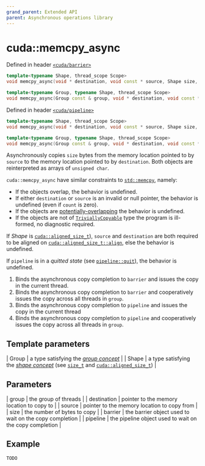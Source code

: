 ```yaml
---
grand_parent: Extended API
parent: Asynchronous operations library
---
```


# cuda::**memcpy_async**

Defined in header [`<cuda/barrier>`](../../api/synchronization_library/barrier.md)

```c++
template<typename Shape, thread_scope Scope>
void memcpy_async(void * destination, void const * source, Shape size, barrier<Scope> & barrier);                        // (1)

template<typename Group, typename Shape, thread_scope Scope>
void memcpy_async(Group const & group, void * destination, void const * source, Shape size, barrier<Scope> & barrier);   // (2)
```

Defined in header [`<cuda/pipeline>`](../headers/pipeline.md)

```c++
template<typename Shape, thread_scope Scope>
void memcpy_async(void * destination, void const * source, Shape size, pipeline<Scope> & pipeline);                      // (3)

template<typename Group, typename Shape, thread_scope Scope>
void memcpy_async(Group const & group, void * destination, void const * source, Shape size, pipeline<Scope> & pipeline); // (4)
```

Asynchronously copies `size` bytes from the memory location pointed to by `source` to the memory location pointed to by `destination`.
Both objects are reinterpreted as arrays of `unsigned char`.

`cuda::memcpy_async` have similar constraints to [`std::memcpy`](https://en.cppreference.com/w/cpp/string/byte/memcpy), namely:
* If the objects overlap, the behavior is undefined.
* If either `destination` or `source` is an invalid or null pointer, the behavior is undefined (even if `count` is zero).
* If the objects are [potentially-overlapping](https://en.cppreference.com/w/cpp/language/object#Subobjects) the behavior is undefined.
* If the objects are not of [`TriviallyCopyable`](https://en.cppreference.com/w/cpp/named_req/TriviallyCopyable) type the program is ill-formed, no diagnostic required.

If _Shape_ is [`cuda::aligned_size_t`](./aligned_size_t.md)), `source` and `destination` are both required to be aligned on [`cuda::aligned_size_t::align`](./aligned_size_t/align.md), else the behavior is undefined.

If `pipeline` is in a _quitted state_ (see [`pipeline::quit`](../synchronization_library/pipeline/quit.md)), the behavior is undefined.

1. Binds the asynchronous copy completion to `barrier` and issues the copy in the current thread.
2. Binds the asynchronous copy completion to `barrier` and cooperatively issues the copy across all threads in `group`.
3. Binds the asynchronous copy completion to `pipeline` and issues the copy in the current thread
4. Binds the asynchronous copy completion to `pipeline` and cooperatively issues the copy across all threads in `group`.

## Template parameters

| Group | a type satisfying the [_group concept_](../concepts/group.md)                                                                                                                  |
| Shape | a type satisfying the [_shape concept_](../concepts/shape.md) (see [`size_t`](https://en.cppreference.com/w/c/types/size_t) and [`cuda::aligned_size_t`](./aligned_size_t.md)) |

## Parameters

| group       | the group of threads                                    |
| destination | pointer to the memory location to copy to               |
| source      | pointer to the memory location to copy from             |
| size        | the number of bytes to copy                             |
| barrier     | the barrier object used to wait on the copy completion  |
| pipeline    | the pipeline object used to wait on the copy completion |

## Example

```c++
TODO
```
